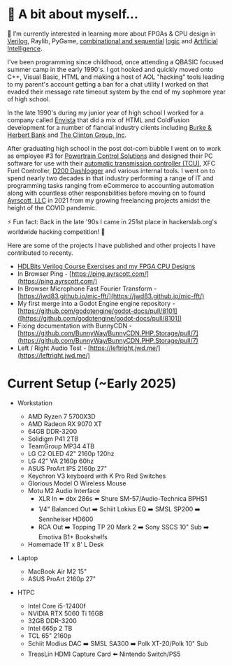 # 📖 A bit about myself...

🌱 I’m currently interested in learning more about FPGAs & CPU design in [Verilog](https://hdlbits.01xz.net/wiki/Special:VlgStats/5CBCEE65CFD17EBB), Raylib, PyGame, [combinational and sequential](https://www.amazon.com/Digital-Computer-Electronics-Albert-Malvino/dp/0028005945) [logic](https://store.steampowered.com/app/1444480/Turing_Complete/) and [Artificial Intelligence](https://chat.openai.com/).

I've been programming since childhood, once attending a QBASIC focused summer camp in the early 1990's. I got hooked and quickly moved onto C++, Visual Basic, HTML and making a host of AOL "hacking" tools leading to my parent's account getting a ban for a chat utility I worked on that evaded their message rate timeout system by the end of my sophmore year of high school.

In the late 1990's during my junior year of high school I worked for a company called [Envista](https://web.archive.org/web/19991011020250/http://envista.com/envista/index.html) that did a mix of HTML and ColdFusion development for a number of fiancial industry clients including [Burke & Herbert Bank](https://www.burkeandherbertbank.com) and [The Clinton Group, Inc](https://www.dnb.com/business-directory/company-profiles.the_clinton_group_inc.33ea3499ac99219ffe428ac284ae43f0.html).

After graduating high school in the post dot-com bubble I went on to work as employee #3 for [Powertrain Control Solutions](https://www.powertraincontrolsolutions.com/) and designed their PC software for use with their [automatic transmission controller (TCU)](https://www.powertraincontrolsolutions.com/Performance_Aftermarket/Products/Transmission_Products/TCM2000_Transmission_Controller/), XFC Fuel Controller, [D200 Dashlogger](https://www.powertraincontrolsolutions.com/Performance_Aftermarket//Products/Displays/D200_Dashlogger/) and various internal tools. I went on to spend nearly two decades in that industry performing a range of IT and programming tasks ranging from eCommerce to accounting automation along with countless other responsbilities before moving on to found [Ayrscott, LLC](https://ayrscott.com/) in 2021 from my growing freelancing projects amidst the height of the COVID pandemic.

⚡ Fun fact: Back in the late '90s I came in 251st place in hackerslab.org's worldwide hacking competition! 🥷

Here are some of the projects I have published and other projects I have contributed to recenty.

* [HDLBits Verilog Course Exercises and my FPGA CPU Designs](https://github.com/jwd83/verilog/)
* In Browser Ping - [https://ping.ayrscott.com/](https://ping.ayrscott.com/)
* In Browser Microphone Fast Fourier Transform - [https://jwd83.github.io/mic-fft/](https://jwd83.github.io/mic-fft/)
* My first merge into a Godot Engine engine repository - [https://github.com/godotengine/godot-docs/pull/8101]([https://github.com/godotengine/godot-docs/pull/8101])
* Fixing documentation with BunnyCDN - [https://github.com/BunnyWay/BunnyCDN.PHP.Storage/pull/7](https://github.com/BunnyWay/BunnyCDN.PHP.Storage/pull/7)
* Left / Right Audio Test - [https://leftright.jwd.me/](https://leftright.jwd.me/)



# Current Setup (~Early 2025)

* Workstation
    * AMD Ryzen 7 5700X3D
    * AMD Radeon RX 9070 XT
    * 64GB DDR-3200
    * Solidigm P41 2TB
    * TeamGroup MP34 4TB
    * LG C2 OLED 42" 2160p 120hz
    * LG 42" VA 2160p 60hz
    * ASUS ProArt IPS 2160p 27"
    * Keychron V3 keyboard with K Pro Red Switches
    * Glorious Model O Wireless Mouse
    * Motu M2 Audio Interface
        * XLR In ⬅️ dbx 286s ⬅️ Shure SM-57/Audio-Technica BPHS1
        * 1/4" Balanced Out ➡️ Schiit Lokius EQ ➡️ SMSL SP200 ➡️ Sennheiser HD600
        * RCA Out ➡️ Topping TP 20 Mark 2 ➡️ Sony SSCS 10" Sub ➡️ Emotiva B1+ Bookshelfs
    * Homemade 11' x 8' L Desk

* Laptop
    * MacBook Air M2 15"
    * ASUS ProArt 2160p 27"
* HTPC
    * Intel Core i5-12400f
    * NVIDIA RTX 5060 Ti 16GB
    * 32GB DDR-3200
    * Intel 665p 2 TB
    * TCL 65" 2160p
    * Schiit Modius DAC ➡️ SMSL SA300 ➡️ Polk XT-20/Polk 10" Sub
    * TreasLin HDMI Capture Card ⬅️ Nintendo Switch/PS5
 
<!--
**jwd83/jwd83** is a ✨ _special_ ✨ repository because its `README.md` (this file) appears on your GitHub profile.

Here are some ideas to get you started:

- 🔭 I’m currently working on ...
- 🌱 I’m currently learning ...
- 👯 I’m looking to collaborate on ...
- 🤔 I’m looking for help with ...
- 💬 Ask me about ...
- 📫 How to reach me: ...
- 😄 Pronouns: ...
- ⚡ Fun fact: ...
-->
